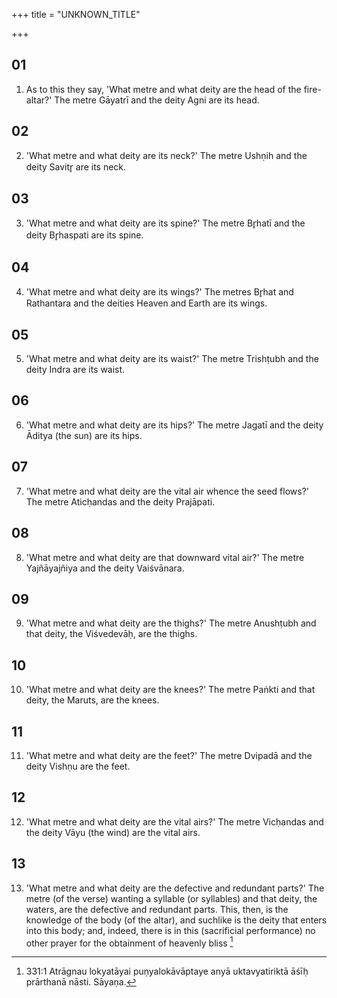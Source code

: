 +++
title = "UNKNOWN_TITLE"

+++


## 01
1. As to this they say, 'What metre and what deity are the head of the fire-altar?' The metre Gāyatrī and the deity Agni are its head.

## 02
2. 'What metre and what deity are its neck?' The metre Ushṇih and the deity Savitr̥ are its neck.

## 03
3. 'What metre and what deity are its spine?' The metre Br̥hatī and the deity Br̥haspati are its spine.

## 04
4. 'What metre and what deity are its wings?' The metres Br̥hat and Rathantara and the deities Heaven and Earth are its wings.

## 05
5. 'What metre and what deity are its waist?' The metre Trishṭubh and the deity Indra are its waist.

## 06
6. 'What metre and what deity are its hips?' The metre Jagatī and the deity Āditya (the sun) are its hips.

## 07
7. 'What metre and what deity are the vital air whence the seed flows?' The metre Aticḥandas and the deity Prajāpati.

## 08
8. 'What metre and what deity are that downward vital air?' The metre Yajñāyajñiya and the deity Vaiśvānara.

## 09
9. 'What metre and what deity are the thighs?' The metre Anushṭubh and that deity, the Viśvedevāḥ, are the thighs.

## 10
10. 'What metre and what deity are the knees?' The metre Paṅkti and that deity, the Maruts, are the knees.

## 11
11. 'What metre and what deity are the feet?' The metre Dvipadā and the deity Vishṇu are the feet.

## 12
12. 'What metre and what deity are the vital airs?' The metre Vicḥandas and the deity Vāyu (the wind) are the vital airs.

## 13
13. 'What metre and what deity are the defective and redundant parts?' The metre (of the verse) wanting a syllable (or syllables) and that deity, the waters, are the defective and redundant parts. This, then, is the knowledge of the body (of the altar), and suchlike is the deity that enters into this body; and, indeed, there is in this (sacrificial performance) no other prayer for the obtainment of heavenly bliss [^fn_633]

[^fn_633]: 331:1 Atrāgnau lokyatāyai puṇyalokāvāptaye anyā uktavyatiriktā āśīḥ prārthanā nāsti. Sāyaṇa.

